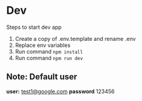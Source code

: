 # Dev
Steps to start dev app

1. Create a copy of .env.template and rename .env
2. Replace env variables
3. Run command ``` npm install ```
4. Run command ``` npm run dev ```

## Note: Default user

__user:__ test1@google.com
__password__ 123456

